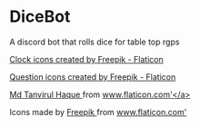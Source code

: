 # DiceBot
A discord bot that rolls dice for table top rgps

<a href="https://www.flaticon.com/free-icons/clock" title="clock icons">Clock icons created by Freepik - Flaticon</a>

<a href="https://www.flaticon.com/free-icons/question" title="question icons">Question icons created by Freepik - Flaticon</a>

<a href="https://www.flaticon.com/authors/md-tanvirul-haque" title="Md Tanvirul Haque"> Md Tanvirul Haque </a> from <a href="https://www.flaticon.com/" title="Flaticon">www.flaticon.com'</a>

<div> Icons made by <a href="https://www.freepik.com" title="Freepik"> Freepik </a> from <a href="https://www.flaticon.com/" title="Flaticon">www.flaticon.com'</a></div>
